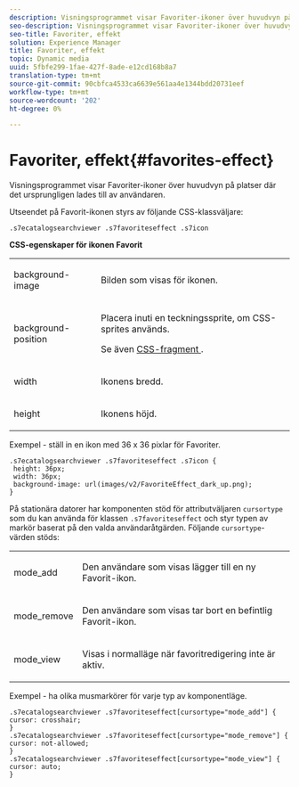 ```yaml
---
description: Visningsprogrammet visar Favoriter-ikoner över huvudvyn på platser där det ursprungligen lades till av användaren.
seo-description: Visningsprogrammet visar Favoriter-ikoner över huvudvyn på platser där det ursprungligen lades till av användaren.
seo-title: Favoriter, effekt
solution: Experience Manager
title: Favoriter, effekt
topic: Dynamic media
uuid: 5fbfe299-1fae-427f-8ade-e12cd168b8a7
translation-type: tm+mt
source-git-commit: 90cbfca4533ca6639e561aa4e1344bdd20731eef
workflow-type: tm+mt
source-wordcount: '202'
ht-degree: 0%

---
```



# Favoriter, effekt{#favorites-effect}

Visningsprogrammet visar Favoriter-ikoner över huvudvyn på platser där det ursprungligen lades till av användaren.

<!--<a id="section_061E550C1C1D4DB2BD663A898895B38C"></a>-->

Utseendet på Favorit-ikonen styrs av följande CSS-klassväljare:

```
.s7ecatalogsearchviewer .s7favoriteseffect .s7icon
```

**CSS-egenskaper för ikonen Favorit**

<table id="table_C48C56E696304C9BAFEE71BA9EA9A174"> 
 <tbody> 
  <tr> 
   <td colname="col1"> <p> <span class="codeph"> background-image  </span> </p> </td> 
   <td colname="col2"> <p> Bilden som visas för ikonen. </p> </td> 
  </tr> 
  <tr> 
   <td colname="col1"> <p> <span class="codeph"> background-position  </span> </p> </td> 
   <td colname="col2"> <p> Placera inuti en teckningssprite, om CSS-sprites används. </p> <p>Se även <a href="../../../c-html5-s7-aem-asset-viewers/c-html5-ecatsearch-viewer-about/c-html5-ecatsearch-viewer-customizingviewer/c-html5-ecatsearch-viewer-customizingviewer.md#section-9d570f95eb2443aca74c1b02f6e89aff" format="dita" scope="local"> CSS-fragment </a>. </p> </td> 
  </tr> 
  <tr> 
   <td colname="col1"> <p> <span class="codeph"> width </span> </p> </td> 
   <td colname="col2"> <p>Ikonens bredd. </p> </td> 
  </tr> 
  <tr> 
   <td colname="col1"> <p> <span class="codeph"> height  </span> </p> </td> 
   <td colname="col2"> <p>Ikonens höjd. </p> </td> 
  </tr> 
 </tbody> 
</table>

Exempel - ställ in en ikon med 36 x 36 pixlar för Favoriter.

```
.s7ecatalogsearchviewer .s7favoriteseffect .s7icon { 
 height: 36px; 
 width: 36px;  
 background-image: url(images/v2/FavoriteEffect_dark_up.png); 
}
```

På stationära datorer har komponenten stöd för attributväljaren `cursortype` som du kan använda för klassen `.s7favoriteseffect` och styr typen av markör baserat på den valda användaråtgärden. Följande `cursortype`-värden stöds:

<table id="table_71F8F333909247E4ACFEBDE3A1370EAB"> 
 <tbody> 
  <tr> 
   <td colname="col1"> <p> <span class="codeph"> mode_add  </span> </p> </td> 
   <td colname="col2"> <p>Den användare som visas lägger till en ny Favorit-ikon. </p> </td> 
  </tr> 
  <tr> 
   <td colname="col1"> <p> <span class="codeph"> mode_remove  </span> </p> </td> 
   <td colname="col2"> <p>Den användare som visas tar bort en befintlig Favorit-ikon. </p> </td> 
  </tr> 
  <tr> 
   <td colname="col1"> <p> <span class="codeph"> mode_view  </span> </p> </td> 
   <td colname="col2"> <p>Visas i normalläge när favoritredigering inte är aktiv. </p> </td> 
  </tr> 
 </tbody> 
</table>

Exempel - ha olika musmarkörer för varje typ av komponentläge.

```
.s7ecatalogsearchviewer .s7favoriteseffect[cursortype="mode_add"] { 
cursor: crosshair; 
} 
.s7ecatalogsearchviewer .s7favoriteseffect[cursortype="mode_remove"] { 
cursor: not-allowed; 
} 
.s7ecatalogsearchviewer .s7favoriteseffect[cursortype="mode_view"] { 
cursor: auto; 
}
```

